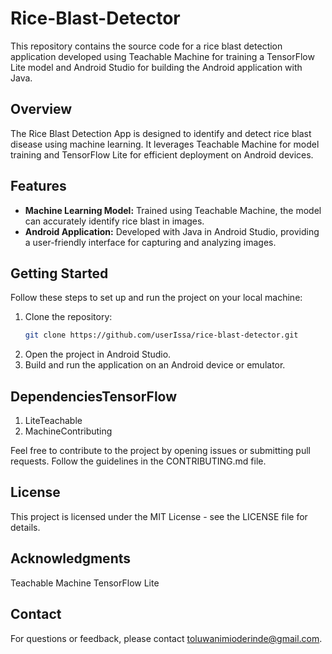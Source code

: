 # Rice-Blast-Detector
This repository contains the source code for a rice blast detection application developed using Teachable Machine for training a TensorFlow Lite model and Android Studio for building the Android application with Java.

## Overview

The Rice Blast Detection App is designed to identify and detect rice blast disease using machine learning. It leverages Teachable Machine for model training and TensorFlow Lite for efficient deployment on Android devices.

## Features

- **Machine Learning Model:** Trained using Teachable Machine, the model can accurately identify rice blast in images.
- **Android Application:** Developed with Java in Android Studio, providing a user-friendly interface for capturing and analyzing images.

## Getting Started

Follow these steps to set up and run the project on your local machine:

1. Clone the repository:
   ```bash
   git clone https://github.com/userIssa/rice-blast-detector.git 
3. Open the project in Android Studio.
4. Build and run the application on an Android device or emulator.
   
## DependenciesTensorFlow 
1. LiteTeachable 
2. MachineContributing

Feel free to contribute to the project by opening issues or submitting pull requests. Follow the guidelines in the CONTRIBUTING.md file.

## License
This project is licensed under the MIT License - see the LICENSE file for details.

## Acknowledgments
Teachable Machine
TensorFlow Lite

## Contact
For questions or feedback, please contact toluwanimioderinde@gmail.com.
